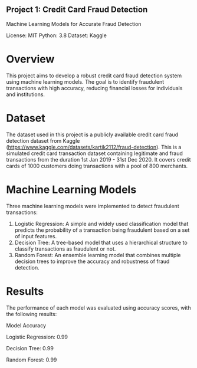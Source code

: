 ## Project 1: Credit Card Fraud Detection
Machine Learning Models for Accurate Fraud Detection

License: MIT Python: 3.8 Dataset: Kaggle

# Overview
This project aims to develop a robust credit card fraud detection system using machine learning models. The goal is to identify fraudulent transactions with high accuracy, reducing financial losses for individuals and institutions.

# Dataset
The dataset used in this project is a publicly available credit card fraud detection dataset from Kaggle (https://www.kaggle.com/datasets/kartik2112/fraud-detection). This is a simulated credit card transaction dataset containing legitimate and fraud transactions from the duration 1st Jan 2019 - 31st Dec 2020. It covers credit cards of 1000 customers doing transactions with a pool of 800 merchants.

# Machine Learning Models
Three machine learning models were implemented to detect fraudulent transactions:
1. Logistic Regression:
A simple and widely used classification model that predicts the probability of a transaction being fraudulent based on a set of input features.
2. Decision Tree:
A tree-based model that uses a hierarchical structure to classify transactions as fraudulent or not.
3. Random Forest:
An ensemble learning model that combines multiple decision trees to improve the accuracy and robustness of fraud detection.

# Results
The performance of each model was evaluated using accuracy scores, with the following results:

Model	Accuracy

Logistic Regression:	0.99

Decision Tree:	0.99

Random Forest:	0.99
